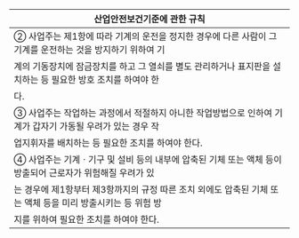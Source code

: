 | 산업안전보건기준에 관한 규칙 |
| --- |
| ② 사업주는 제1항에 따라 기계의 운전을 정지한 경우에 다른 사람이 그 기계를 운전하는 것을 방지하기 위하여 기 |
| 계의 기동장치에 잠금장치를 하고 그 열쇠를 별도 관리하거나 표지판을 설치하는 등 필요한 방호 조치를 하여야 한 |
| 다. |
| ③ 사업주는 작업하는 과정에서 적절하지 아니한 작업방법으로 인하여 기계가 갑자기 가동될 우려가 있는 경우 작 |
| 업지휘자를 배치하는 등 필요한 조치를 하여야 한다. |
| ④ 사업주는 기계ㆍ기구 및 설비 등의 내부에 압축된 기체 또는 액체 등이 방출되어 근로자가 위험해질 우려가 있 |
| 는 경우에 제1항부터 제3항까지의 규정 따른 조치 외에도 압축된 기체 또는 액체 등을 미리 방출시키는 등 위험 방 |
| 지를 위하여 필요한 조치를 하여야 한다. |